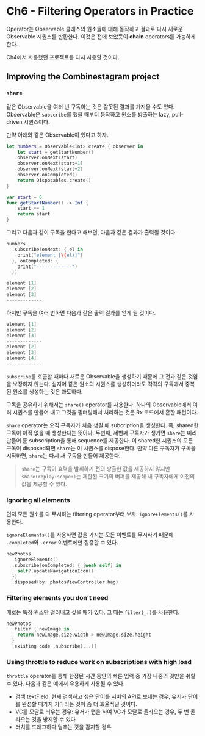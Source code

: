 # Ch6 - Filtering Operators in Practice
Operator는 Observable 클래스의 원소들에 대해 동작하고 결과로 다시 새로운 Observable 시퀀스를 반환한다. 이것은 전에 보았듯이 **chain** operators를 가능하게 한다.

Ch4에서 사용했던 프로젝트를 다시 사용할 것이다.

## Improving the Combinestagram project

### `share`
같은 Observable을 여러 번 구독하는 것은 잘못된 결과를 가져올 수도 있다. Observable은 `subscribe`를 했을 때부터 동작하고 원소를 방출하는 lazy, pull-driven 시퀀스이다.

만약 아래와 같은 Observable이 있다고 하자.

``` Swift
let numbers = Observable<Int>.create { observer in
    let start = getStartNumber()
    observer.onNext(start)
    observer.onNext(start+1)
    observer.onNext(start+2)
    observer.onCompleted()
    return Disposables.create()
}

var start = 0
func getStartNumber() -> Int {
    start += 1
    return start
}
```

그리고 다음과 같이 구독을 한다고 해보면, 다음과 같은 결과가 출력될 것이다.
``` Swift
numbers
  .subscribe(onNext: { el in
    print("element [\(el)]")
  }, onCompleted: {
    print("-------------")
  })

element [1]
element [2]
element [3]
-------------
```

하지만 구독을 여러 번하면 다음과 같은 출력 결과를 얻게 될 것이다.
``` Swift
element [1]
element [2]
element [3]
-------------
element [2]
element [3]
element [4]
-------------
```

`subscribe`를 호출할 때마다 새로운 Observable을 생성하기 때문에 그 전과 같은 것임을 보장하지 않는다. 심지어 같은 원소의 시퀀스를 생성하더라도 각각의 구독에서 중복된 원소를 생성하는 것은 과도하다.

구독을 공유하기 위해서는 `share()` operator를 사용한다. 하나의 Observable에서 여러 시퀀스를 만들어 내고 그것을 필터링해서 처리하는 것은 Rx 코드에서 흔한 패턴이다.

`share` operator는 오직 구독자가 처음 생길 때 subcription을 생성한다. 즉, shared한 구독이 아직 없을 때 생성한다는 뜻이다. 두번째, 세번째 구독자가 생기면 `share`는 미리 만들어 둔 subscription을 통해 sequence를 제공한다. 이 shared한 시퀀스의 모든 구독이 disposed되면 `share`는 이 시퀀스를 dispose한다. 만약 다른 구독자가 구독을 시작하면, `share`는 다시 새 구독을 만들어 제공한다.

> `share`는 구독이 효력을 발휘하기 전의 방출한 값을 제공하지 않지만 `share(replay:scope:)`는 제한된 크기의 버퍼를 제공해 새 구독자에게 이전의 값을 제공할 수 있다.

### Ignoring all elements
먼저 모든 원소를 다 무시하는 filtering operator부터 보자. `ignoreElements()`를 사용한다.

`ignoreElements()`를 사용하면 값을 가지는 모든 이벤트를 무시하기 때문에 `.completed`와 `.error` 이벤트에만 집중할 수 있다.

``` Swift
newPhotos
  .ignoreElements()
  .subscribe(onCompleted: { [weak self] in
    self?.updateNavigationIcon()
  })
  .disposed(by: photosViewController.bag)
```

### Filtering elements you don't need
때로는 특정 원소만 걸러내고 싶을 때가 있다. 그 때는 `filter(_:)`를 사용한다.

``` Swift
newPhotos
  .filter { newImage in
    return newImage.size.width > newImage.size.height
  }
  [existing code .subscribe(...)]
```

### Using throttle to reduce work on subscriptions with high load
`throttle` operator를 통해 한정된 시간 동안의 빠른 입력 중 가장 나중의 것만을 취할 수 있다. 다음과 같은 예에서 유용하게 사용될 수 있다.
- 검색 textField: 현재 검색하고 싶은 단어를 서버의 API로 보내는 경우, 유저가 단어를 완성할 때가지 기다리는 것이 좀 더 효율적일 것이다.
- VC를 모달로 띄우는 경우: 유저가 탭을 하여 VC가 모달로 올라오는 경우, 두 번 올라오는 것을 방지할 수 있다.
- 터치를 드래그하다 멈추는 것을 감지할 경우
